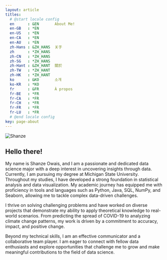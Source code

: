 ```yaml
---
layout: article
titles:
  # @start locale config
  en      : &EN       About Me!
  en-GB   : *EN
  en-US   : *EN
  en-CA   : *EN
  en-AU   : *EN
  zh-Hans : &ZH_HANS  关于
  zh      : *ZH_HANS
  zh-CN   : *ZH_HANS
  zh-SG   : *ZH_HANS
  zh-Hant : &ZH_HANT  關於
  zh-TW   : *ZH_HANT
  zh-HK   : *ZH_HANT
  ko      : &KO       소개
  ko-KR   : *KO
  fr      : &FR       À propos
  fr-BE   : *FR
  fr-CA   : *FR
  fr-CH   : *FR
  fr-FR   : *FR
  fr-LU   : *FR
  # @end locale config
key: page-about
---
```


![Shanze](https://raw.githubusercontent.com/kitian616/jekyll-TeXt-theme/master/screenshots/TeXt-home.jpg)

## Hello there!
My name is Shanze Owais, and I am a passionate and dedicated data science major with a deep interest in uncovering insights through data. Currently, I am pursuing my degree at Michigan State University. Throughout my studies, I have developed a strong foundation in statistical analysis and data visualization. My academic journey has equipped me with proficiency in tools and languages such as Python, Java, SQL, NumPy, and Seaborn, allowing me to tackle complex data-driven challenges. 

I thrive on solving challenging problems and have worked on diverse projects that demonstrate my ability to apply theoretical knowledge to real-world scenarios. From predicting the spread of COVID-19 to analyzing climate change patterns, my work is driven by a commitment to accuracy, impact, and positive change. 

Beyond my technical skills, I am an effective communicator and a collaborative team player. I am eager to connect with fellow data enthusiasts and explore opportunities that challenge me to grow and make meaningful contributions to the field of data science.

